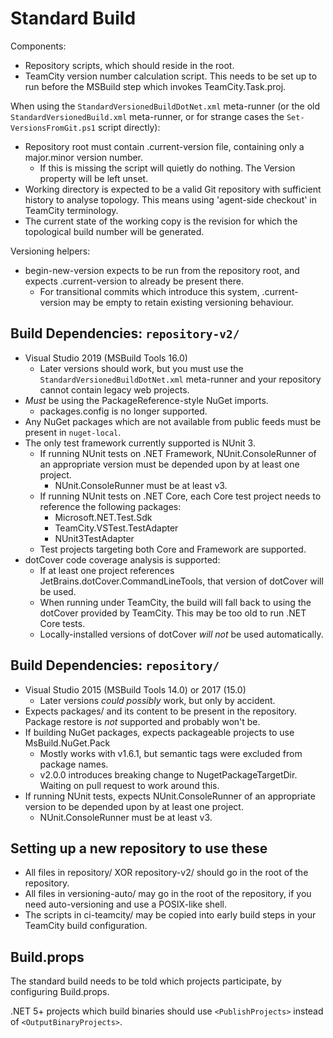 # Standard Build

Components:
* Repository scripts, which should reside in the root.
* TeamCity version number calculation script. This needs to be set up to run before the MSBuild step which invokes TeamCity.Task.proj.

When using the `StandardVersionedBuildDotNet.xml` meta-runner (or the old `StandardVersionedBuild.xml` meta-runner, or for strange cases the `Set-VersionsFromGit.ps1` script directly):
* Repository root must contain .current-version file, containing only a major.minor version number.
  * If this is missing the script will quietly do nothing. The Version property will be left unset.
* Working directory is expected to be a valid Git repository with sufficient history to analyse topology. This means using 'agent-side checkout' in TeamCity terminology.
* The current state of the working copy is the revision for which the topological build number will be generated.

Versioning helpers:
* begin-new-version expects to be run from the repository root, and expects .current-version to already be present there.
  * For transitional commits which introduce this system, .current-version may be empty to retain existing versioning behaviour.

## Build Dependencies: `repository-v2/`

* Visual Studio 2019 (MSBuild Tools 16.0)
  * Later versions should work, but you must use the `StandardVersionedBuildDotNet.xml` meta-runner and your repository cannot contain legacy web projects.
* *Must* be using the PackageReference-style NuGet imports.
  * packages.config is no longer supported.
* Any NuGet packages which are not available from public feeds must be present in `nuget-local`.
* The only test framework currently supported is NUnit 3.
  * If running NUnit tests on .NET Framework, NUnit.ConsoleRunner of an appropriate version must be depended upon by at least one project.
    * NUnit.ConsoleRunner must be at least v3.
  * If running NUnit tests on .NET Core, each Core test project needs to reference the following packages:
    * Microsoft.NET.Test.Sdk
    * TeamCity.VSTest.TestAdapter
    * NUnit3TestAdapter
  * Test projects targeting both Core and Framework are supported.
* dotCover code coverage analysis is supported:
  * If at least one project references JetBrains.dotCover.CommandLineTools, that version of dotCover will be used.
  * When running under TeamCity, the build will fall back to using the dotCover provided by TeamCity. This may be too old to
    run .NET Core tests.
  * Locally-installed versions of dotCover *will not* be used automatically.

## Build Dependencies: `repository/`

* Visual Studio 2015 (MSBuild Tools 14.0) or 2017 (15.0)
  * Later versions *could possibly* work, but only by accident.
* Expects packages/ and its content to be present in the repository. Package restore is *not* supported and probably won't be.
* If building NuGet packages, expects packageable projects to use MsBuild.NuGet.Pack
  * Mostly works with v1.6.1, but semantic tags were excluded from package names.
  * v2.0.0 introduces breaking change to NugetPackageTargetDir. Waiting on pull request to work around this.
* If running NUnit tests, expects NUnit.ConsoleRunner of an appropriate version to be depended upon by at least one project.
  * NUnit.ConsoleRunner must be at least v3.

## Setting up a new repository to use these

* All files in repository/ XOR repository-v2/ should go in the root of the repository.
* All files in versioning-auto/ may go in the root of the repository, if you need auto-versioning and use a POSIX-like shell.
* The scripts in ci-teamcity/ may be copied into early build steps in your TeamCity build configuration.

## Build.props

The standard build needs to be told which projects participate, by configuring Build.props.

.NET 5+ projects which build binaries should use `<PublishProjects>` instead of `<OutputBinaryProjects>`.

